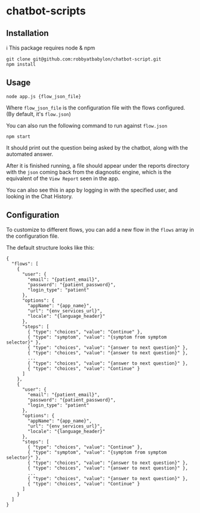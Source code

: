 # chatbot-scripts

## Installation
ℹ️ This package requires node & npm

```
git clone git@github.com:robbyatbabylon/chatbot-script.git
npm install
```

## Usage

```
node app.js {flow_json_file}
```

Where `flow_json_file` is the configuration file with the flows configured. (By default, it's `flow.json`)

You can also run the following command to run against `flow.json`

```
npm start
```

It should print out the question being asked by the chatbot, along with the automated answer.

After it is finished running, a file should appear under the reports directory with the `json` coming back from the diagnostic engine, which is the equivalent of the `View Report` seen in the app.

You can also see this in app by logging in with the specified user, and looking in the Chat History.

## Configuration

To customize to different flows, you can add a new flow in the `flows` array in the configuration file.

The default structure looks like this:
```
{
  "flows": [
    {
      "user": {
        "email": "{patient_email}",
        "password": "{patient_password}",
        "login_type": "patient"
      },
      "options": {
        "appName": "{app_name}",
        "url": "{env_services_url}",
        "locale": "{language_header}"
      },
      "steps": [
        { "type": "choices", "value": "Continue" },
        { "type": "symptom", "value": "{symptom from symptom selector}" },
        { "type": "choices", "value": "{answer to next question}" },
        { "type": "choices", "value": "{answer to next question}" },
        ...
        { "type": "choices", "value": "{answer to next question}" },
        { "type": "choices", "value": "Continue" }
      ]
    },
    {
      "user": {
        "email": "{patient_email}",
        "password": "{patient_password}",
        "login_type": "patient"
      },
      "options": {
        "appName": "{app_name}",
        "url": "{env_services_url}",
        "locale": "{language_header}"
      },
      "steps": [
        { "type": "choices", "value": "Continue" },
        { "type": "symptom", "value": "{symptom from symptom selector}" },
        { "type": "choices", "value": "{answer to next question}" },
        { "type": "choices", "value": "{answer to next question}" },
        ...
        { "type": "choices", "value": "{answer to next question}" },
        { "type": "choices", "value": "Continue" }
      ]
    }
  ]
}
```
